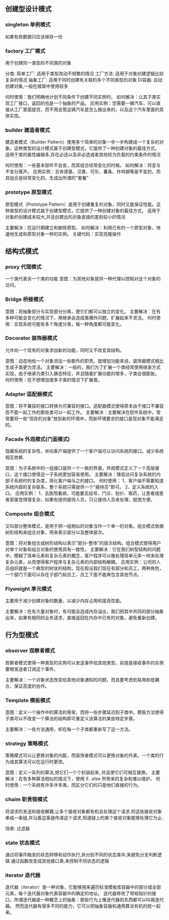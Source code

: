 
## 创建型设计模式
### singleton 单例模式
如果有些数据只应该保存一份

### factory 工厂模式
用于创建同一类型的不同类的对象

分类:
简单工厂: 适用于类型改动不频繁的情况
工厂方法: 适用于对象创建逻辑比较复杂的情况
抽象工厂: 适用于同时创建有关联的多个不同类型的对象
DI容器:  自动创建对象,一般在框架中使用较多

何时使用：我们明确地计划不同条件下创建不同实例时。
如何解决：让其子类实现工厂接口，返回的也是一个抽象的产品。
应用实例：您需要一辆汽车，可以直接从工厂里面提货，而不用去管这辆汽车是怎么做出来的，以及这个汽车里面的具体实现。

### builder 建造者模式
建造者模式（Builder Pattern）使用多个简单的对象一步一步构建成一个复杂的对象。这种类型的设计模式属于创建型模式，它提供了一种创建对象的最佳方式。
适用于类的属性编辑多,存在必选以及非必选或者其他较为负载的约束条件的情况

何时使用：一些基本部件不会变，而其组合经常变化的时候。
如何解决：将变与不变分离开。
应用实例：去肯德基，汉堡、可乐、薯条、炸鸡翅等是不变的，而其组合是经常变化的，生成出所谓的"套餐"

### prototype 原型模式
原型模式（Prototype Pattern）是用于创建重复的对象，同时又能保证性能。这种类型的设计模式属于创建型模式，它提供了一种创建对象的最佳方式。
适用于对象的创建成本较大,并且创建出的对象直接的差别较小的情况

主要解决：在运行期建立和删除原型。
如何解决：利用已有的一个原型对象，快速地生成和原型对象一样的实例。
关键代码：实现克隆操作


## 结构式模式
### proxy 代理模式
一个类代表另一个类的功能
意图：为其他对象提供一种代理以控制对这个对象的访问。


### Bridge 桥接模式
意图：将抽象部分与实现部分分离，使它们都可以独立的变化。
主要解决：在有多种可能会变化的情况下，用继承会造成类爆炸问题，扩展起来不灵活。
何时使用：实现系统可能有多个角度分类，每一种角度都可能变化。

### Decorator 装饰器模式
允许向一个现有的对象添加新的功能，同时又不改变其结构。

意图：动态地给一个对象添加一些额外的职责。就增加功能来说，装饰器模式相比生成子类更为灵活。
主要解决：一般的，我们为了扩展一个类经常使用继承方式实现，由于继承为类引入静态特征，并且随着扩展功能的增多，子类会很膨胀。
何时使用：在不想增加很多子类的情况下扩展类。

### Adapter 适配器模式
意图：将不兼容的接口转换为可兼容的接口。适配器模式使得原本由于接口不兼容而不能一起工作的那些类可以一起工作。
主要解决：主要解决在软件系统中，常常要将一些"现存的对象"放到新的环境中，而新环境要求的接口是现对象不能满足的。

### Facade 外观模式(门面模式)
隐藏系统的复杂性，并向客户端提供了一个客户端可以访问系统的接口。减少系统相互依赖.

意图：为子系统中的一组接口提供一个一致的界面，外观模式定义了一个高层接口，这个接口使得这一子系统更加容易使用。
主要解决：降低访问复杂系统的内部子系统时的复杂度，简化客户端与之的接口。
何时使用： 1、客户端不需要知道系统内部的复杂联系，整个系统只需提供一个"接待员"即可。 2、定义系统的入口。
应用实例： 1、去医院看病，可能要去挂号、门诊、划价、取药，让患者或患者家属觉得很复杂，如果有提供接待人员，只让接待人员来处理，就很方便。

### Composite 组合模式
又叫部分整体模式，是用于把一组相似的对象当作一个单一的对象。组合模式依据树形结构来组合对象，用来表示部分以及整体层次。

意图：将对象组合成树形结构以表示"部分-整体"的层次结构。组合模式使得用户对单个对象和组合对象的使用具有一致性。
主要解决：它在我们树型结构的问题中，模糊了简单元素和复杂元素的概念，客户程序可以像处理简单元素一样来处理复杂元素，从而使得客户程序与复杂元素的内部结构解耦。
应用实例：公司的人员组织就是一个典型的树状的结构，现在假设我们现在有部分和员工，两种角色，一个部门下面可以存在子部门和员工，员工下面不能再包含其他节点。.

### Flyweight 享元模式
主要用于减少创建对象的数量，以减少内存占用和提高性能。

主要解决：在有大量对象时，有可能会造成内存溢出，我们把其中共同的部分抽象出来，如果有相同的业务请求，直接返回在内存中已有的对象，避免重新创建。

## 行为型模式
### observer 观察者模式
观察者模式使得一种类型的实例可以发送事件给其他类型，前提是接收事件的实例要根发送者订阅这个事件。

主要解决：一个对象状态改变给其他对象通知的问题，而且要考虑到易用和低耦合，保证高度的协作。

### Template 模板模式
意图：定义一个操作中的算法的骨架，而将一些步骤延迟到子类中。模板方法使得子类可以不改变一个算法的结构即可重定义该算法的某些特定步骤。

主要解决：一些方法通用，却在每一个子类都重新写了这一方法。

### strategy 策略模式
策略模式可以让更换对象的内脏，而装饰者模式可以更换对象的外表。一个类的行为或其算法可以在运行时更改。

意图：定义一系列的算法,把它们一个个封装起来, 并且使它们可相互替换。
主要解决：在有多种算法相似的情况下，使用 if...else 所带来的复杂和难以维护。
何时使用：一个系统有许多许多类，而区分它们的只是他们直接的行为。

### chaim 职责链模式
将请求的发送和接收解耦,让多个接收对象都有机会处理这个请求.将这些接收对象串成一条链,并沿着这条链传递这个请求,知道链上的某个接收对象能够处理它为止.

场景: 过滤器

### state 状态模式
通过将事件触发的状态转移和动作执行,拆分到不同的状态类中,来避免分支判断逻辑
通过函数改变成其他接口类,来控制不同状态的逻辑


### iterator 迭代器
迭代器（iterator）是一种对象，它能够用来遍历标准模板库容器中的部分或全部元素，每个迭代器对象代表容器中的确定的地址。
迭代器修改了常规指针的接口，所谓迭代器是一种概念上的抽象：那些行为上像迭代器的东西都可以叫做迭代器。
然而迭代器有很多不同的能力，它可以把抽象容器和通用算法有机的统一起来。





